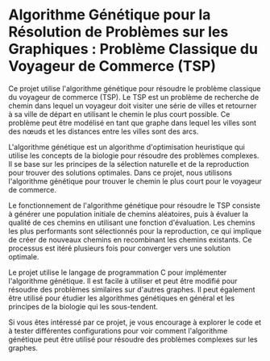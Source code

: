 # Algorithme Génétique pour la Résolution de Problèmes sur les Graphiques : Problème Classique du Voyageur de Commerce (TSP)
Ce projet utilise l'algorithme génétique pour résoudre le problème classique du voyageur de commerce (TSP). Le TSP est un problème de recherche de chemin dans lequel un voyageur doit visiter une série de villes et retourner à sa ville de départ en utilisant le chemin le plus court possible. Ce problème peut être modélisé en tant que graphe dans lequel les villes sont des nœuds et les distances entre les villes sont des arcs.

L'algorithme génétique est un algorithme d'optimisation heuristique qui utilise les concepts de la biologie pour résoudre des problèmes complexes. Il se base sur les principes de la sélection naturelle et de la reproduction pour trouver des solutions optimales. Dans ce projet, nous utilisons l'algorithme génétique pour trouver le chemin le plus court pour le voyageur de commerce.

Le fonctionnement de l'algorithme génétique pour résoudre le TSP consiste à générer une population initiale de chemins aléatoires, puis à évaluer la qualité de ces chemins en utilisant une fonction d'évaluation. Les chemins les plus performants sont sélectionnés pour la reproduction, ce qui implique de créer de nouveaux chemins en recombinant les chemins existants. Ce processus est itéré plusieurs fois pour converger vers une solution optimale.

Le projet utilise le langage de programmation C pour implémenter l'algorithme génétique. Il est facile à utiliser et peut être modifié pour résoudre des problèmes similaires sur d'autres graphes. Il peut également être utilisé pour étudier les algorithmes génétiques en général et les principes de la biologie qui les sous-tendent.

Si vous êtes intéressé par ce projet, je vous encourage à explorer le code et à tester différentes configurations pour voir comment l'algorithme génétique peut être utilisé pour résoudre des problèmes complexes sur les graphes.
